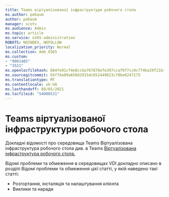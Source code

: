```yaml
---
title: Teams віртуалізованої інфраструктури робочого стола
ms.author: pebaum
author: pebaum
manager: scotv
ms.audience: Admin
ms.topic: article
ms.service: o365-administration
ROBOTS: NOINDEX, NOFOLLOW
localization_priority: Normal
ms.collection: Adm_O365
ms.custom:
- "9001485"
- "3521"
ms.openlocfilehash: 684fe91cf4e8cc6a767878efe397ccaf0f7cc0cf74ba29f21b40d77c18a028f7
ms.sourcegitcommit: b5f7da89a650d2915dc652449623c78be6247175
ms.translationtype: MT
ms.contentlocale: uk-UA
ms.lasthandoff: 08/05/2021
ms.locfileid: "54008531"
---
```

# <a name="teams-for-virtualized-desktop-infrastructure"></a>Teams віртуалізованої інфраструктури робочого стола

Докладні відомості про середовища Teams Віртуалізована інфраструктура робочого стола див. в Teams [Віртуалізована інфраструктура робочого стола.](https://docs.microsoft.com/microsoftteams/teams-for-vdi)

Відомі проблеми та обмеження в середовищах VDI докладно описано в розділі Відомі проблеми та обмеження цієї статті, у якій наведено такі статті: [](https://docs.microsoft.com/microsoftteams/teams-for-vdi#known-issues-and-limitations)
 - Розгортання, інсталяція та налаштування клієнта
 - Виклики та наради